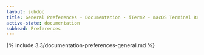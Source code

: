 ```yaml
---
layout: subdoc
title: General Preferences - Documentation - iTerm2 - macOS Terminal Replacement
active-state: documentation
subhead: Preferences
---
```

{% include 3.3/documentation-preferences-general.md %}
